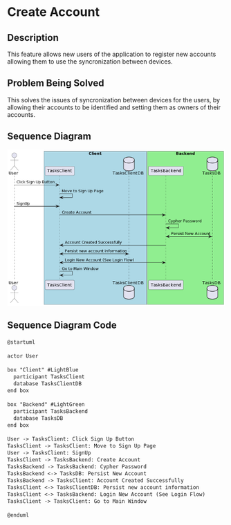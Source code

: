 # Create Account

## Description

This feature allows new users of the application to register new accounts allowing
them to use the syncronization between devices. 

## Problem Being Solved

This solves the issues of syncronization between devices for the users, by allowing
their accounts to be identified and setting them as owners of their accounts. 

## Sequence Diagram

![Create Account Sequence Diagram](../../assets/create_account_sequence_diagram.png)

## Sequence Diagram Code

```
@startuml

actor User

box "Client" #LightBlue
  participant TasksClient
  database TasksClientDB
end box

box "Backend" #LightGreen
  participant TasksBackend
  database TasksDB
end box

User -> TasksClient: Click Sign Up Button
TasksClient -> TasksClient: Move to Sign Up Page
User -> TasksClient: SignUp
TasksClient -> TasksBackend: Create Account
TasksBackend -> TasksBackend: Cypher Password
TasksBackend <-> TasksDB: Persist New Account
TasksBackend -> TasksClient: Account Created Successfully
TasksClient <-> TasksClientDB: Persist new account information
TasksClient <-> TasksBackend: Login New Account (See Login Flow)
TasksClient -> TasksClient: Go to Main Window

@enduml
```